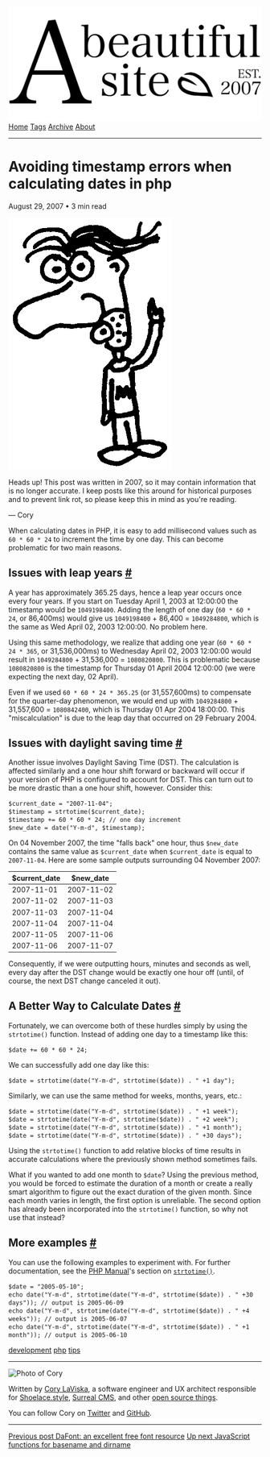 <a href="../../index.html" class="header-link"><img src="../../images/logos/wordmark.svg" alt="A Beautiful Site" class="wordmark" /></a> <a href="../../index.html" class="nav-item">Home</a> <a href="../../tags/index.html" class="nav-item">Tags</a> <a href="../index.html" class="nav-item">Archive</a> <a href="../../about/index.html" class="nav-item">About</a>

---

# Avoiding timestamp errors when calculating dates in php

August 29, 2007 • 3 min read

![A drawing of a cartoon man pointing upwards](../../images/artwork/pointer.gif)

Heads up! This post was written in 2007, so it may contain information that is no longer accurate. I keep posts like this around for historical purposes and to prevent link rot, so please keep this in mind as you're reading.

— Cory

When calculating dates in PHP, it is easy to add millisecond values such as `60 * 60 * 24` to increment the time by one day. This can become problematic for two main reasons.

## Issues with leap years <a href="#issues-with-leap-years" class="direct-link">#</a>

A year has approximately 365.25 days, hence a leap year occurs once every four years. If you start on Tuesday April 1, 2003 at 12:00:00 the timestamp would be `1049198400`. Adding the length of one day (`60 * 60 * 24`, or 86,400ms) would give us `1049198400` + 86,400 = `1049284800`, which is the same as Wed April 02, 2003 12:00:00. No problem here.

Using this same methodology, we realize that adding one year (`60 * 60 * 24 * 365`, or 31,536,000ms) to Wednesday April 02, 2003 12:00:00 would result in `1049284800` + 31,536,000 = `1080820800`. This is problematic because `1080820800` is the timestamp for Thursday 01 April 2004 12:00:00 (we were expecting the next day, 02 April).

Even if we used `60 * 60 * 24 * 365.25` (or 31,557,600ms) to compensate for the quarter-day phenomenon, we would end up with `1049284800` + 31,557,600 = `1080842400`, which is Thursday 01 Apr 2004 18:00:00. This "miscalculation" is due to the leap day that occurred on 29 February 2004.

## Issues with daylight saving time <a href="#issues-with-daylight-saving-time" class="direct-link">#</a>

Another issue involves Daylight Saving Time (DST). The calculation is affected similarly and a one hour shift forward or backward will occur if your version of PHP is configured to account for DST. This can turn out to be more drastic than a one hour shift, however. Consider this:

    $current_date = "2007-11-04";
    $timestamp = strtotime($current_date);
    $timestamp += 60 * 60 * 24; // one day increment
    $new_date = date("Y-m-d", $timestamp);

On 04 November 2007, the time "falls back" one hour, thus `$new_date` contains the same value as `$current_date` when `$current_date` is equal to `2007-11-04`. Here are some sample outputs surrounding 04 November 2007:

<table><thead><tr class="header"><th>$current_date</th><th>$new_date</th></tr></thead><tbody><tr class="odd"><td>2007-11-01</td><td>2007-11-02</td></tr><tr class="even"><td>2007-11-02</td><td>2007-11-03</td></tr><tr class="odd"><td>2007-11-03</td><td>2007-11-04</td></tr><tr class="even"><td>2007-11-04</td><td>2007-11-04</td></tr><tr class="odd"><td>2007-11-05</td><td>2007-11-06</td></tr><tr class="even"><td>2007-11-06</td><td>2007-11-07</td></tr></tbody></table>

Consequently, if we were outputting hours, minutes and seconds as well, every day after the DST change would be exactly one hour off (until, of course, the next DST change canceled it out).

## A Better Way to Calculate Dates <a href="#a-better-way-to-calculate-dates" class="direct-link">#</a>

Fortunately, we can overcome both of these hurdles simply by using the `strtotime()` function. Instead of adding one day to a timestamp like this:

    $date += 60 * 60 * 24;

We can successfully add one day like this:

    $date = strtotime(date("Y-m-d", strtotime($date)) . " +1 day");

Similarly, we can use the same method for weeks, months, years, etc.:

    $date = strtotime(date("Y-m-d", strtotime($date)) . " +1 week");
    $date = strtotime(date("Y-m-d", strtotime($date)) . " +2 week");
    $date = strtotime(date("Y-m-d", strtotime($date)) . " +1 month");
    $date = strtotime(date("Y-m-d", strtotime($date)) . " +30 days");

Using the `strtotime()` function to add relative blocks of time results in accurate calculations where the previously shown method sometimes fails.

What if you wanted to add one month to `$date`? Using the previous method, you would be forced to estimate the duration of a month or create a really smart algorithm to figure out the exact duration of the given month. Since each month varies in length, the first option is unreliable. The second option has already been incorporated into the `strtotime()` function, so why not use that instead?

## More examples <a href="#more-examples" class="direct-link">#</a>

You can use the following examples to experiment with. For further documentation, see the [PHP Manual](http://php.net/)'s section on [`strtotime()`](http://php.net/strtotime/).

    $date = "2005-05-10";
    echo date("Y-m-d", strtotime(date("Y-m-d", strtotime($date)) . " +30 days")); // output is 2005-06-09
    echo date("Y-m-d", strtotime(date("Y-m-d", strtotime($date)) . " +4 weeks")); // output is 2005-06-07
    echo date("Y-m-d", strtotime(date("Y-m-d", strtotime($date)) . " +1 month")); // output is 2005-06-10

<a href="../../tags/development/index.html" class="post-tag">development</a> <a href="../../tags/php/index.html" class="post-tag">php</a> <a href="../../tags/tips/index.html" class="post-tag">tips</a>

---

<img src="http://0.gravatar.com/avatar/bf1b3b95fd5b096a3592247c29667b33?s=512" alt="Photo of Cory" class="avatar avatar-small" />

Written by [Cory LaViska](../../index-4.html), a software engineer and UX architect responsible for [Shoelace.style](https://shoelace.style/), [Surreal CMS](https://www.surrealcms.com/), and other [open source things](https://github.com/claviska).

You can follow Cory on [Twitter](https://twitter.com/bgooonz) and [GitHub](https://github.com/claviska).

---

<a href="../an-excellent-free-font-resource/index.html" class="post-nav-previous"><span class="small">Previous post</span> DaFont: an excellent free font resource</a> <a href="../javascript-functions-for-basename-and-dirname/index.html" class="post-nav-next"><span class="small">Up next</span> JavaScript functions for basename and dirname</a>
